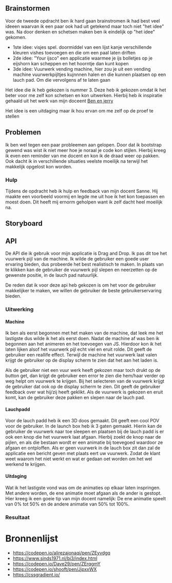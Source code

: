 ## Brainstormen

Voor de tweede opdracht ben ik hard gaan brainstromen ik had best veel ideeen waarvan ik een paar ook had uit getekend maar toch niet "het idee" was. Na door denken en schetsen maken ben ik eindelijk op "het idee" gekomen.

-  1ste idee: visjes spel. doormiddel van een lijst kanje verschillende kleuren vishes toevoegen en die om een paal laten driften
-  2de idee: "Your ijsco" een applicatie waarmee je ijs bolletjes op je eijshorn kan scheppen en het hoorntje dan kunt kopen
-  3de idee: Vuurwerk vending machine, hier zou je uit een vending machine vuurwerkpijltjes kujnnnen halen en die kunnen plaatsen op een lauch pad. Om die vervolgens af te laten gaan

Het idee die ik heb gekozen is nummer 3. Deze heb ik gekozen omdat ik het beter voor me zelf kon schetsen en kon uitwerken. Hierbij heb ik inspiratie gehaald uit het werk van mijn doceent
[Ben en jerry](https://www.sinds1971.nl/bj3/index.html)

Het idee is een uitdaging maar ik hou ervan om me zelf op de proef te stellen

## Problemen

Ik ben wel tegen een paar probleemen aan gelopen. Door dat ik bootstrap gewend was wist ik niet meer hoe je noraal je code kon stijlen. Hierbij kreeg ik even een reminder van me docent en kon ik de draad weer op pakken. Ook dacht ik in verschillende situaties veelste moeilijk na terwijl het makkelijk opgelost kon worden.

### Hulp

Tijdens de opdracht heb ik hulp en feedback van mijn docent Sanne. Hij maakte een voorbeeld voormij en legde me uit hoe ik het kon toepassen en moest doen. Dit heeft mij ernorm geholpen want ik zelf dacht heel moeilijk na.

## Storyboard

## API

De API die ik gebruik voor mijn applicatie is Drag and Drop. Ik pas dit toe het vuurwerk pijl van de machine. Ik wilde de gebruiker een goede user ervaring bieden, dus probeerde het best realistisch te maken. In plaats van te klikken kan de gebruiker de vuurwerk pijl slepen en neerzetten op de gewenste positie, in de lauch pad natuurlijk.

De reden dat ik voor deze api heb gekozen is om het voor de gebruiker makkelijker te maken, we willen de gebruiker de beste gebruikerservaring bieden.

### Uitwerking

#### Machine

Ik ben als eerst begonnen met het maken van de machine, dat leek me het lastigste dus wilde ik het als eerst doen. Nadat de machine af was ben ik begonnen aan het animeren en het toevoegen van JS. Hierdoor kon ik het laten lijken alsof het vuurwerk pijl echt viel en eruit rolde. Dit geeft de gebruiker een reallife effect. Terwijl de machine het vuurwerk laat valen krijgt de gebruiker op de display scherm te zien dat het aan het laden is.

Als de gebruiker niet een vuur werk heeft gekozen maar toch drukt op de button get, dan krijgt de gebruiker een error te zien die hem/haar verder op weg helpt om vuurwerk te krijgen. Bij het selecteren van de vuurwerk krijgt de gebruiker dat ook op de display scherm te zien. Dit geeft de gebruiker feedback over wat hij/zij heeft geklikt.
Als de vuurwerk is gekozen en eruit komt, kan de gebruiker deze pakken en slepen naar de lauch pad.

#### Lauchpadd

Voor de lauch padd heb ik een 3D doos gemaakt. Dit geeft een cool POV voor de gebruiker. In de launch box heb ik 3 gaten gemaakt. Hierin kan de gebruiker de vuurwerk naar toe sleepen en plaatsen
bij de lauch padd is er ook een knop die het vuurwerk laat afgaan. Hierbij zoekt de knop naar de pijlen, en als die bestaan wordt er een animatie bij toevegoed waardoor ze afgaan en ontploffen. Als er geen vuurwerk in de lauch box zit dan zal de applicatie een bericht geven met plaats eert uw vuurwerk. Zodat de klant weet waarom het niet werkt en wat er gedaan oet worden om het wel werkend te krijgen.

#### Uitdaging

Wat ik het lastigste vond was om de animaties op elkaar laten inspringen. Met andere worden, de ene animatie moet afgaan als de ander is gestopt. Hier kreeg ik een goeie tip van mijn docent namelijk: De ene animatie speelt van 0% tot 50% en de andere animatie van 50% tot 100%.

### Resultaat


# Bronnenlijst

-  https://codepen.io/alirezajonaqi/pen/ZEyvdgq
-  https://www.sinds1971.nl/bj3/index.html
-  https://codepen.io/Dave29/pen/ZErqgmY
-  https://codepen.io/shooft/pen/JjpxxWX
-  https://cssgradient.io/
